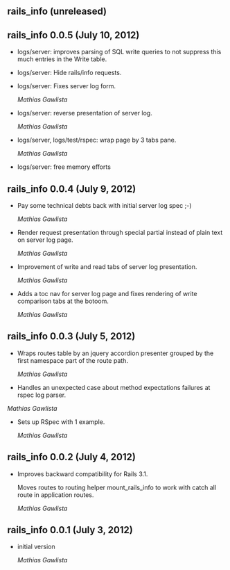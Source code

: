 ## rails_info (unreleased) ##

## rails_info 0.0.5 (July 10, 2012)

*   logs/server: improves parsing of SQL write queries to not suppress this much entries in the Write table.

*   logs/server: Hide rails/info requests.

*   logs/server: Fixes server log form.

    *Mathias Gawlista*

*   logs/server: reverse presentation of server log.

    *Mathias Gawlista*

*   logs/server, logs/test/rspec: wrap page by 3 tabs pane.

    *Mathias Gawlista*

*   logs/server: free memory efforts

## rails_info 0.0.4 (July 9, 2012)

*   Pay some technical debts back with initial server log spec ;-)

    *Mathias Gawlista*

*   Render request presentation through special partial instead of plain text on server log page.

    *Mathias Gawlista*

*   Improvement of write and read tabs of server log presentation.

    *Mathias Gawlista*

*   Adds a toc nav for server log page and fixes rendering of write comparison tabs at the botoom.

    *Mathias Gawlista*

## rails_info 0.0.3 (July 5, 2012)

*   Wraps routes table by an jquery accordion presenter grouped by the first namespace part of the route path.

    *Mathias Gawlista*

*   Handles an unexpected case about method expectations failures at rspec log parser.

   *Mathias Gawlista* 

*   Sets up RSpec with 1 example.

    *Mathias Gawlista*

## rails_info 0.0.2 (July 4, 2012)

*   Improves backward compatibility for Rails 3.1.

    Moves routes to routing helper mount_rails_info to work with catch all route in application routes.

    *Mathias Gawlista*

## rails_info 0.0.1 (July 3, 2012)

*   initial version

    *Mathias Gawlista*
